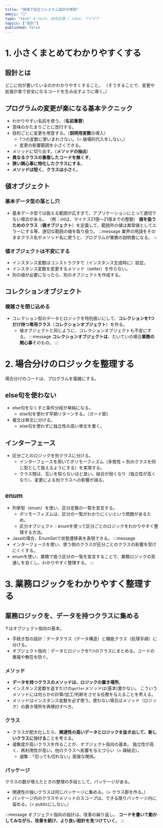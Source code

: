 ```yaml
---
title: "現場で役立つシステム設計の原則"
emoji: "🕌"
type: "tech" # tech: 技術記事 / idea: アイデア
topics: ["設計"]
published: false
---
```


# 1. 小さくまとめてわかりやすくする
## 設計とは
どこに何が書いているのかわかりやすくすること。
（そうすることで、変更や拡張が楽で安全になるコードを生み出すように導く。）

## プログラムの変更が楽になる基本テクニック
- わかりやすい名前を使う。（**名前重要**）
- 意味のかたまりごとに改行する。
- 目的ごとに変更を用意する。（**説明用変数**の導入）
  - 1つの変数に使いまわさない。（= 破壊的代入をしない。）
  - 変更の影響範囲を小さくできる。
- メソッドに切り出す。（**メソッドの抽出**）
- **異なるクラスの重複したコードを無くす**。
- **狭い関心事に特化したクラスにする**。
- **メソッドは短く**。**クラスは小さく**。

## 値オブジェクト
### 基本データ型の落とし穴
- 基本データ型では扱える範囲が広すぎて、アプリケーションにとって適切でない場合がある。
  （例：intは、マイナス21億〜21億までの整数）
  **値を扱うためのクラス**（**値オブジェクト**）を定義して、範囲外の値は異常値としてエラーにする等、適切な範囲の値を取り扱う。
:::message
業界の用語をそのままクラス名やメソッド名に使うと、プログラムが業務の説明書になる。
:::

### 値オブジェクトは不変にする
- インスタンス変数はコンストラクタで（インスタンス生成時に）設定。
- インスタンス変数を変更するメソッド（setter）を作らない。
- 別の値が必要になったら、別のオブジェクトを作成する。

## コレクションオブジェクト
### 複雑さを閉じ込める
- コレクション型のデータとロジックを特別扱いにして、**コレクションを1つだけ持つ専用クラス**（**コレクションオブジェクト**）を作る。
  - 値オブジェクトと同じように、コレクションオブジェクトも不変にする。
:::message
**コレクションオブジェクトは**、たいていの場合**業務の関心事**そのもの。
:::

# 2. 場合分けのロジックを整理する
場合分けのコードは、プログラムを複雑にする。
## else句を使わない
- else句をなくすと条件分岐が単純になる。
  - else句を使わず早期リターンする。（ガード節）
- 複文は単文に分ける。
  - else句を使わずに独立性の高い単文を書く。
## インターフェース
- 区分ごとのロジックを別クラスに分ける。
  - インターフェースを用いてポリモーフィズム（多態性 = 別のクラスを同じ型として扱えるようにする）を実現する。
  - クラス間は、互いを知らないほど良い。結合が弱くなり（独立性が高くなり）、変更による別クラスへの影響が減る。
## enum
- 列挙型（enum）を使い、区分定数の一覧を宣言する。
  - ポリモーフィズムは、区分の一覧がわかりにくいという問題があるため。
  - 区分オブジェクト：enumを使って区分ごとのロジックをわかりやすく整理する方法。
- Javaの場合、EnumSetで状態遷移表を表現できる。
:::message
- インターフェースを使い、使う側のクラスが区分ごとのクラスの影響を受けにくくする。
- enumを使い、業務で扱う区分の一覧を宣言することで、業務ロジックの見通しを良くし、わかりやすく整理する。
:::

# 3. 業務ロジックをわかりやすく整理する
## 業務ロジックを、データを持つクラスに集める
↑はオブジェクト指向の基本。
- 手続き型の設計：データクラス（データ構造）と機能クラス（処理手順）に分ける。
- オブジェクト指向：データとロジックを1つのクラスにまとめる。コードの重複や散在を防ぐ。

### メソッド
- **データを持つクラスのメソッドは、ロジックの置き場所**。
- インスタンス変数を返すだけの`getter`メソッドは(基本)書かない。
  こういうメソッドには何らかの計算/加工/判断をさせる任務を与えることを考える。
- メソッドはインスタンス変数を必ず使う。使わない場合はメソッド（ロジック）の置き場所を再検討すべき。

### クラス
- クラスが肥大化したら、**関連性の高いデータとロジックを抜き出して、新しいクラスに分ける**ことを考える。
- 凝集度が高いクラスを作ることが、オブジェクト指向の基本。
  独立性が高く、再利用性が高い。他のクラスへ影響を与えづらい（= 疎結合）。
  - 凝集：「切っても切れない」密接な関係。

### パッケージ
クラスの数が増えたときの整理の手段として、パッケージがある。
- 関連性の強いクラスは同じパッケージに集める。（= クラス郡を作る。）
- パッケージ内のクラスやメソッドのスコープは、できる限りパッケージ内に留める。（= publicにしない。）

:::message
オブジェクト指向の設計は、改善の繰り返し。
**コードを書いて動かしてみながら、改善を続け、より良い設計を見つけていく**。
:::

